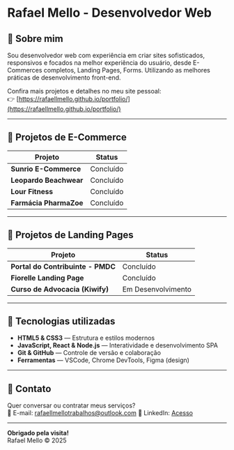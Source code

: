 # Rafael Mello - Desenvolvedor Web

## 📂 Sobre mim

Sou desenvolvedor web com experiência em criar sites sofisticados, responsivos e focados na melhor experiência do usuário, desde E-Commerces completos, Landing Pages, Forms. Utilizando as melhores práticas de desenvolvimento front-end.

Confira mais projetos e detalhes no meu site pessoal:  
👉 [https://rafaellmello.github.io/portfolio/](https://rafaellmello.github.io/portfolio/)


---

## 🛒 Projetos de E-Commerce

| Projeto                         | Status              |
|--------------------------------|----------------------|
| **Sunrio E-Commerce**           | Concluído           | 
| **Leopardo Beachwear**          | Concluído           | 
| **Lour Fitness**                | Concluído           | 
| **Farmácia PharmaZoe**          | Concluído           | 

---

## 🏦 Projetos de Landing Pages

| Projeto                         | Status             |
|--------------------------------|---------------------|
| **Portal do Contribuinte - PMDC** | Concluído           |
| **Fiorelle Landing Page**         | Concluído           |
| **Curso de Advocacia (Kiwify)**   | Em Desenvolvimento  |

---

## 🚀 Tecnologias utilizadas

- **HTML5 & CSS3** — Estrutura e estilos modernos  
- **JavaScript, React & Node.js** — Interatividade e desenvolvimento SPA  
- **Git & GitHub** — Controle de versão e colaboração  
- **Ferramentas** — VSCode, Chrome DevTools, Figma (design)

---

## 🤝 Contato

Quer conversar ou contratar meus serviços?  
📧 E-mail: rafaellmellotrabalhos@outlook.com 
🔗 LinkedIn: [Acesso](https://www.linkedin.com/in/rafael-mello-a5b22330b/)

---

**Obrigado pela visita!**  
Rafael Mello © 2025

